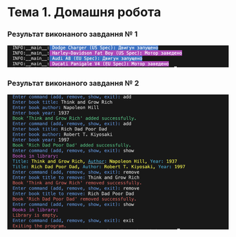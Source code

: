 # Тема 1. Домашня робота

### Результат виконаного завдання № 1

![Results](./assets/task_1.png)

### Результат виконаного завдання № 2

![Results](./assets/task_2.png)
